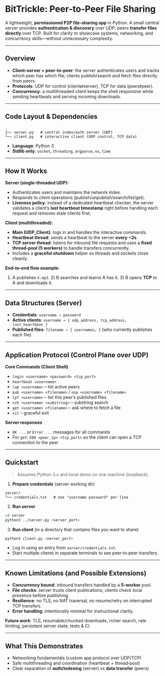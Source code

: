 # BitTrickle: Peer‑to‑Peer File Sharing

A lightweight, **permissioned P2P file‑sharing app** in Python. A small central server provides **authentication & discovery** over UDP; peers **transfer files directly** over TCP. Built for clarity to showcase systems, networking, and concurrency skills—without unnecessary complexity.

---

## Overview
- **Client–server + peer‑to‑peer**: the server authenticates users and tracks which peer has which file; clients publish/search and fetch files directly from peers.
- **Protocols**: UDP for control (client⇄server), TCP for data (peer⇄peer).
- **Concurrency**: a multithreaded client keeps the shell responsive while sending heartbeats and serving incoming downloads.

---

## Code Layout & Dependencies
```
.
├── server.py   # central index/auth server (UDP)
└── client.py   # interactive client (UDP control, TCP data)
```
- **Language**: Python 3
- **Stdlib only**: `socket`, `threading`, `argparse`, `os`, `time`

---

## How It Works
**Server (single‑threaded UDP):**
- Authenticates users and maintains the network index.
- Responds to client operations (publish/unpublish/search/list/get).
- **Liveness policy**: instead of a dedicated heartbeat checker, the server validates a client’s **last heartbeat timestamp** right before handling each request and removes stale clients first.

**Client (multithreaded):**
- **Main (UDP_Client)**: logs in and handles the interactive commands.
- **Heartbeat thread**: sends a heartbeat to the server **every ~2s**.
- **TCP server thread**: listens for inbound file requests and uses a **fixed thread‑pool (5 workers)** to handle transfers concurrently.
- Includes a **graceful shutdown** helper so threads and sockets close cleanly.

**End‑to‑end flow example:**
1) A publishes `X.mp3`. 2) B searches and learns A has it. 3) B opens **TCP** to A and downloads it.

---

## Data Structures (Server)
- **Credentials**: `username → password`
- **Active clients**: `username → { udp_address, tcp_address, last_heartbeat }`
- **Published files**: `filename → { usernames… }`  (who currently publishes each file)

---

## Application Protocol (Control Plane over UDP)
**Core Commands (Client Shell)**
- `login <username> <password> <tcp_port>`
- `heartbeat <username>`
- `lap <username>` – list active peers
- `pub <username> <filename>` / `unp <username> <filename>`
- `lpf <username>` – list this peer’s published files
- `sch <username> <substring>` – substring search
- `get <username> <filename>` – ask where to fetch a file
- `xit` – graceful exit

**Server responses**
- `OK ...` or `Error ...` messages for all commands
- For `get`: `200 <peer_ip> <tcp_port>` so the client can open a TCP connection to the peer

---

## Quickstart
> Assumes Python 3.x and local demo on one machine (loopback).

1) **Prepare credentials** (server working dir)
```
server/
└── credentials.txt   # one "username password" per line
```
2) **Run server**
```bash
cd server
python3 ../server.py <server_port>
```
3) **Run client** (in a directory that contains files you want to share)
```bash
python3 client.py <server_port>
```
- Log in using an entry from `server/credentials.txt`.
- Start multiple clients in separate terminals to see peer‑to‑peer transfers.

---

## Known Limitations (and Possible Extensions)
- **Concurrency bound**: inbound transfers handled by a **5‑worker** pool.
- **File checks**: server trusts client publications; clients check local presence before publishing.
- **Resilience**: no TLS, no NAT traversal, no resume/retry on interrupted TCP transfers.
- **Error handling**: intentionally minimal for instructional clarity.

**Future work**: TLS, resumable/chunked downloads, richer search, rate limiting, persistent server state, tests & CI.

---

## What This Demonstrates
- Networking fundamentals (custom app protocol over UDP/TCP)
- Safe multithreading and coordination (heartbeat + thread‑pool)
- Clear separation of **auth/indexing** (server) vs **data transfer** (peers)
